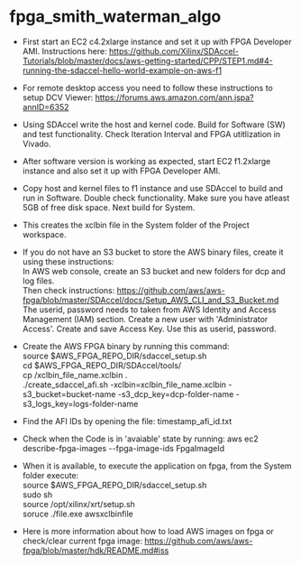 # fpga_smith_waterman_algo

- First start an EC2 c4.2xlarge instance and set it up with FPGA Developer AMI. Instructions here: https://github.com/Xilinx/SDAccel-Tutorials/blob/master/docs/aws-getting-started/CPP/STEP1.md#4-running-the-sdaccel-hello-world-example-on-aws-f1
- For remote desktop access you need to follow these instructions to setup DCV Viewer: https://forums.aws.amazon.com/ann.jspa?annID=6352
- Using SDAccel write the host and kernel code. Build for Software (SW) and test functionality. Check Iteration Interval and FPGA utitlization in Vivado.
- After software version is working as expected, start EC2 f1.2xlarge instance and also set it up with FPGA Developer AMI.
- Copy host and kernel files to f1 instance and use SDAccel to build and run in Software. Double check functionality. Make sure you have atleast 5GB of free disk space. Next build for System. 
- This creates the xclbin file in the System folder of the Project workspace. 
- If you do not have an S3 bucket to store the AWS binary files, create it using these instructions: <br/>
In AWS web console, create an S3 bucket and new folders for dcp and log files.<br/>
Then check instructions: https://github.com/aws/aws-fpga/blob/master/SDAccel/docs/Setup_AWS_CLI_and_S3_Bucket.md<br/>
The userid, password needs to taken from AWS Identity and Access Management (IAM) section. Create a new user with 'Administrator Access'. Create and save Access Key. Use this as userid, password. <br/>
- Create the AWS FPGA binary by running this command: <br/>
source $AWS_FPGA_REPO_DIR/sdaccel_setup.sh<br/>
cd $AWS_FPGA_REPO_DIR/SDAccel/tools/<br/>
cp <from System directory>/xclbin_file_name.xclbin . <br/>
./create_sdaccel_afi.sh -xclbin=xclbin_file_name.xclbin -s3_bucket=bucket-name -s3_dcp_key=dcp-folder-name -s3_logs_key=logs-folder-name<br/>
- Find the AFI IDs by opening the file: timestamp_afi_id.txt
- Check when the Code is in 'avaiable' state by running: aws ec2 describe-fpga-images --fpga-image-ids FpgaImageId
- When it is available, to execute the application on fpga, from the System folder execute: <br/>
source $AWS_FPGA_REPO_DIR/sdaccel_setup.sh<br/>
sudo sh<br/>
source /opt/xilinx/xrt/setup.sh<br/>
  soruce 
./file.exe awsxclbinfile<br/>

- Here is more information about how to load AWS images on fpga or check/clear current fpga image: https://github.com/aws/aws-fpga/blob/master/hdk/README.md#iss
